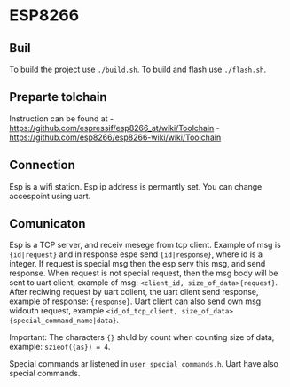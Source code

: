 # ESP8266


## Buil
To build the project use `./build.sh`.
To build and flash use `./flash.sh`.


## Preparte tolchain
Instruction can be found at 
	- https://github.com/espressif/esp8266_at/wiki/Toolchain
	- https://github.com/esp8266/esp8266-wiki/wiki/Toolchain
	
## Connection
Esp is a wifi station.
Esp ip address is permantly set.
You can change accespoint using uart.

## Comunicaton
Esp is a TCP server, and receiv mesege from tcp client. Example of msg is `{id|request}` and in response espe send `{id|response}`, where id is a integer. 
If request is special msg then the esp serv this msg, and send response. When request is not special request, then the msg body will be sent to uart client, example of msg: `<client_id, size_of_data>{request}`. After reciwing request by uart colient, the uart client send response, example of response: `{response}`. 
Uart client can also send own msg widouth request, example `<id_of_tcp_client, size_of_data>{special_command_name|data}`.

Important: The characters `{}` shuld by count when counting size of data, example: `szieof({as}) = 4`.

Special commands ar listened in `user_special_commands.h`.
Uart have also special commands.